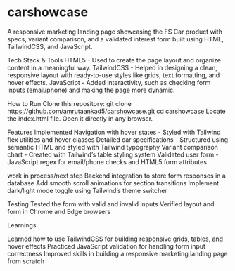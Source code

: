 # carshowcase
A responsive marketing landing page showcasing the FS Car product with specs, variant comparison, and a validated interest form built using HTML, TailwindCSS, and JavaScript.

Tech Stack & Tools
HTML5 - Used to create the page layout and organize content in a meaningful way.
TailwindCSS - Helped in designing a clean, responsive layout with ready-to-use styles like grids, text formatting, and hover effects.
JavaScript - Added interactivity, such as checking form inputs (email/phone) and making the page more dynamic.

How to Run
Clone this repository:
git clone https://github.com/amrutaankad5/carshowcase.git
cd carshowcase
Locate the index.html file.
Open it directly in any browser.

Features Implemented
Navigation with hover states - Styled with Tailwind flex utilities and hover classes
Detailed car specifications - Structured using semantic HTML and styled with Tailwind typography
Variant comparison chart - Created with Tailwind’s table styling system
Validated user form - JavaScript regex for email/phone checks and HTML5 form attributes

work in process/next step
Backend integration to store form responses in a database
Add smooth scroll animations for section transitions
Implement dark/light mode toggle using Tailwind’s theme switcher

Testing
Tested the form with valid and invalid inputs 
Verified layout and form in Chrome and Edge browsers

Learnings

Learned how to use TailwindCSS for building responsive grids, tables, and hover effects
Practiced JavaScript validation for handling form input correctness
Improved skills in building a responsive marketing landing page from scratch

